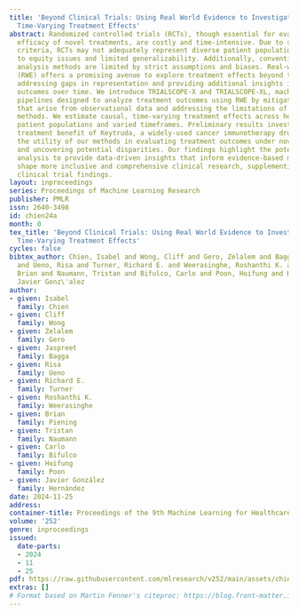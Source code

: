 ```yaml
---
title: 'Beyond Clinical Trials: Using Real World Evidence to Investigate Heterogeneous,
  Time-Varying Treatment Effects'
abstract: Randomized controlled trials (RCTs), though essential for evaluating the
  efficacy of novel treatments, are costly and time-intensive. Due to strict eligibility
  criteria, RCTs may not adequately represent diverse patient populations, leading
  to equity issues and limited generalizability. Additionally, conventional trial
  analysis methods are limited by strict assumptions and biases. Real-world evidence
  (RWE) offers a promising avenue to explore treatment effects beyond trial settings,
  addressing gaps in representation and providing additional insights into patient
  outcomes over time. We introduce TRIALSCOPE-X and TRIALSCOPE-XL, machine learning
  pipelines designed to analyze treatment outcomes using RWE by mitigating biases
  that arise from observational data and addressing the limitations of conventional
  methods. We estimate causal, time-varying treatment effects across heterogeneous
  patient populations and varied timeframes. Preliminary results investigating the
  treatment benefit of Keytruda, a widely-used cancer immunotherapy drug, demonstrate
  the utility of our methods in evaluating treatment outcomes under novel settings
  and uncovering potential disparities. Our findings highlight the potential of RWE-based
  analysis to provide data-driven insights that inform evidence-based medicine and
  shape more inclusive and comprehensive clinical research, supplementing traditional
  clinical trial findings.
layout: inproceedings
series: Proceedings of Machine Learning Research
publisher: PMLR
issn: 2640-3498
id: chien24a
month: 0
tex_title: 'Beyond Clinical Trials: Using Real World Evidence to Investigate Heterogeneous,
  Time-Varying Treatment Effects'
cycles: false
bibtex_author: Chien, Isabel and Wong, Cliff and Gero, Zelalem and Bagga, Jaspreet
  and Ueno, Risa and Turner, Richard E. and Weerasinghe, Roshanthi K. and Piening,
  Brian and Naumann, Tristan and Bifulco, Carlo and Poon, Hoifung and Hern\'andez,
  Javier Gonz\'alez
author:
- given: Isabel
  family: Chien
- given: Cliff
  family: Wong
- given: Zelalem
  family: Gero
- given: Jaspreet
  family: Bagga
- given: Risa
  family: Ueno
- given: Richard E.
  family: Turner
- given: Roshanthi K.
  family: Weerasinghe
- given: Brian
  family: Piening
- given: Tristan
  family: Naumann
- given: Carlo
  family: Bifulco
- given: Hoifung
  family: Poon
- given: Javier González
  family: Hernández
date: 2024-11-25
address:
container-title: Proceedings of the 9th Machine Learning for Healthcare Conference
volume: '252'
genre: inproceedings
issued:
  date-parts:
  - 2024
  - 11
  - 25
pdf: https://raw.githubusercontent.com/mlresearch/v252/main/assets/chien24a/chien24a.pdf
extras: []
# Format based on Martin Fenner's citeproc: https://blog.front-matter.io/posts/citeproc-yaml-for-bibliographies/
---
```

